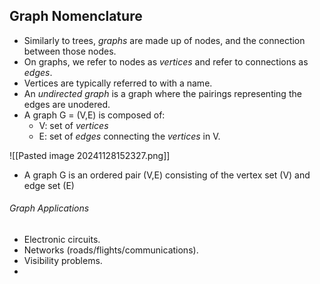 ## Graph Nomenclature
- Similarly to trees, *graphs* are made up of nodes, and the connection between those nodes.
- On graphs, we refer to nodes as *vertices* and refer to connections as *edges*.
- Vertices are typically referred to with a name.
- An *undirected graph* is a graph where the pairings representing the edges are unodered.
- A graph G = (V,E) is composed of:
	- V: set of *vertices*
	- E: set of *edges* connecting the *vertices* in V.

![[Pasted image 20241128152327.png]]

- A graph G is an ordered pair (V,E) consisting of the vertex set (V) and edge set (E)

###### Graph Applications
- Electronic circuits.
- Networks (roads/flights/communications).
- Visibility problems.
- 